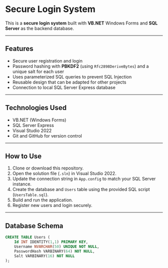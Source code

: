 # Secure Login System

This is a **secure login system** built with **VB.NET** Windows Forms and **SQL Server** as the backend database.

---

## Features

- Secure user registration and login
- Password hashing with **PBKDF2** (using `Rfc2898DeriveBytes`) and a unique salt for each user
- Uses parameterized SQL queries to prevent SQL Injection
- Reusable design that can be adapted for other projects
- Connection to local SQL Server Express database

---

## Technologies Used

- VB.NET (Windows Forms)
- SQL Server Express
- Visual Studio 2022
- Git and GitHub for version control

---

## How to Use

1. Clone or download this repository.
2. Open the solution file (`.sln`) in Visual Studio 2022.
3. Update the connection string in `App.config` to match your SQL Server instance.
4. Create the database and `Users` table using the provided SQL script (`UsersTable.sql`).
5. Build and run the application.
6. Register new users and login securely.

---

## Database Schema

```sql
CREATE TABLE Users (
    Id INT IDENTITY(1,1) PRIMARY KEY,
    Username NVARCHAR(50) UNIQUE NOT NULL,
    PasswordHash VARBINARY(64) NOT NULL,
    Salt VARBINARY(16) NOT NULL
);
